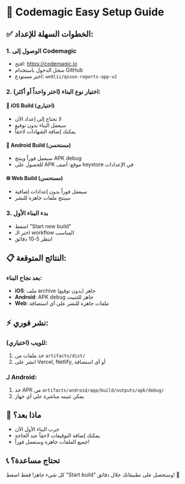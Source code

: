 # 🚀 Codemagic Easy Setup Guide

## ✅ الخطوات السهلة للإعداد:

### 1. **الوصول إلى Codemagic**
- افتح: https://codemagic.io
- سجل الدخول باستخدام GitHub
- اختر مستودع: `we9lii/qssun-reports-app-v2`

### 2. **اختيار نوع البناء** (اختر واحداً أو أكثر):

#### 📱 **iOS Build** (اختياري)
- لا تحتاج إلى إعداد الآن
- سيعمل البناء بدون توقيع
- يمكنك إضافة الشهادات لاحقاً

#### 🤖 **Android Build** (مستحسن)
- سيعمل فوراً وينتج APK debug
- للحصول على APK موقع: أضف keystore في الإعدادات

#### 🌐 **Web Build** (مستحسن)
- سيعمل فوراً بدون إعدادات إضافية
- سينتج ملفات جاهزة للنشر

### 3. **بدء البناء الأول**
- اضغط "Start new build"
- اختر الـ workflow المناسب
- انتظر 5-10 دقائق

## 📋 **النتائج المتوقعة:**

### بعد نجاح البناء:
- **iOS**: ملف archive جاهز (بدون توقيع)
- **Android**: APK debug جاهز للتثبيت
- **Web**: ملفات جاهزة للنشر على أي استضافة

## ⚡ **نشر فوري:**

### للويب (اختياري):
1. خذ ملفات من `artifacts/dist/`
2. انشر على Vercel, Netlify, أو أي استضافة

### لـ Android:
1. خذ APK من `artifacts/android/app/build/outputs/apk/debug/`
2. يمكن تثبيته مباشرة على أي جهاز

## 🎯 **ماذا بعد؟**
- جرب البناء الأول الآن
- يمكنك إضافة التوقيعات لاحقاً عند الحاجة
- جميع الملفات جاهزة وستعمل فوراً!

## 📞 **تحتاج مساعدة؟**
كل شيء جاهز! فقط اضغط "Start build" وستحصل على تطبيقاتك خلال دقائق! 🎉